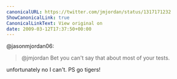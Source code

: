 ```yaml
---
canonicalURL: https://twitter.com/jmjordan/status/1317171232
ShowCanonicalLink: true
CanonicalLinkText: View original on
date: 2009-03-12T17:37:50+00:00
---
```

@jasonmjordan06:

> @jmjordan Bet you can't say that about most of your tests.

unfortunately no I can't. PS go tigers!